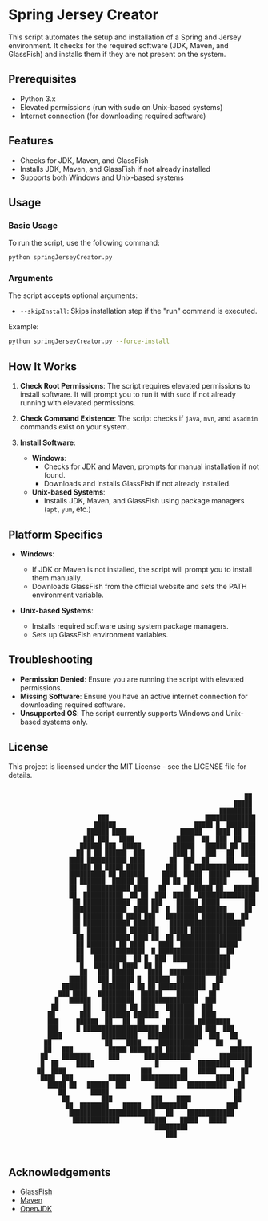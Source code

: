 # Spring Jersey Creator

This script automates the setup and installation of a Spring and Jersey environment. It checks for the required software (JDK, Maven, and GlassFish) and installs them if they are not present on the system.

## Prerequisites

- Python 3.x
- Elevated permissions (run with sudo on Unix-based systems)
- Internet connection (for downloading required software)

## Features

- Checks for JDK, Maven, and GlassFish
- Installs JDK, Maven, and GlassFish if not already installed
- Supports both Windows and Unix-based systems

## Usage

### Basic Usage

To run the script, use the following command:

```bash
python springJerseyCreator.py
```

### Arguments

The script accepts optional arguments:

- `--skipInstall`: Skips installation step if the "run" command is executed.

Example:

```bash
python springJerseyCreator.py --force-install
```

## How It Works

1. **Check Root Permissions**:
   The script requires elevated permissions to install software. It will prompt you to run it with `sudo` if not already running with elevated permissions.

2. **Check Command Existence**:
   The script checks if `java`, `mvn`, and `asadmin` commands exist on your system.

3. **Install Software**:
   - **Windows**:
     - Checks for JDK and Maven, prompts for manual installation if not found.
     - Downloads and installs GlassFish if not already installed.
   - **Unix-based Systems**:
     - Installs JDK, Maven, and GlassFish using package managers (`apt`, `yum`, etc.)

## Platform Specifics

- **Windows**: 
  - If JDK or Maven is not installed, the script will prompt you to install them manually.
  - Downloads GlassFish from the official website and sets the PATH environment variable.

- **Unix-based Systems**: 
  - Installs required software using system package managers.
  - Sets up GlassFish environment variables.

## Troubleshooting

- **Permission Denied**: Ensure you are running the script with elevated permissions.
- **Missing Software**: Ensure you have an active internet connection for downloading required software.
- **Unsupported OS**: The script currently supports Windows and Unix-based systems only.

## License

This project is licensed under the MIT License - see the LICENSE file for details.

```
                                                                                   
                                                                  ██              
                                                               █████              
                                                           █████████              
                         ███                           ██████████████             
                        ██████                      █████ █  ████████             
                      ██████ ████               ██████    ████ ██  ██             
                     ███ ███   ████            █████  ██  ███  ██  ██             
                    ██████ ███  █████         ██████   ██████ ██ ████             
                   ██ █ ██ ██████  ███        ████ █   ███   ██  ████             
                 ████ ███████████ ████       ██  ███  ██     ██    ██             
                 ██████ ██ █████ █████      ███  ██ █████████████████             
                 ██████████ ██ ███████     ████  █████  ██████     ██             
                 ██ ███████  ██████ ███    ██ ██  ████  █████       ██            
                 ██   ████████████ ████   ██     ██ █████ ██   ███████            
                 ██  ███████████  ██ ██  ███  █████  ████████████████             
                  ██ █████████████  ███ ███    ██████ █████       ███             
                  ███████████████  ████ ██  █  ██████████████     ██              
                  ██ ███████████ ████ ███   █████████ █████████  ██               
                  ██ █████████████ ██████    █████████████████████                
                  ██  ███████████ ████████   █████ ██████████████                 
                   ██ ████████████ ████ ██  ██ ██████████████████                 
                   ██ ████████ ██ ████    ████  ████████████████                  
                   ██  ███████████████  █ █████████████████  ██                   
                   ██   █████████  ██ █  ███  ████████████████                    
                    █   ███████ ████  ██ ██       ████████████                    
                    ██   ███ ██████    ████  ████████████████                     
                 █████   ███ ██████ █  ██████  ████████   ██                      
               ███████    ████████  ██ ██ █████████████  ██                       
              ███ ████   ██████████  ██████    ██████   ██                        
             █   ██████   █████████  ████████████████  ███                        
            ██       ██   ███████ ██ ████   ████████  ███                         
           ██       ███    ███████ ███████   ███████  ████                        
           ███     ██████  ██   ██  ██      ████████ █████████                    
           ███     █ █████████████████████ ███████████ ███  ███                   
           ████           ██████████   ███████████████  ███   ██                  
          ██               ██    ████     ███████████     ██    █                 
          ██   ███          █████ ██████ ██ ████████          ██████              
         ██    ████████     ███       █████████████        █████████              
         █  ██     █████                 █           █████████    ██              
        ██  ████                     ███        ██   █████    █  ██               
         ████  ███          ██████   █████████████        █████  █                
           █████ ██   ██████  ███        ██████   ███████████   ██                
              ██       █████                                   ██                 
               ██         ███           ███    ████            ██                 
                ██  ████████    █████   ██████████           ███                  
                 ████████████████████████   ██    █████████████                   
                  █████████████       ██████    █████   █████                     
                                         █████████                                
                                            ███                                   
                                                                                  
                                                                                  
```

## Acknowledgements

- [GlassFish](https://glassfish.org/)
- [Maven](https://maven.apache.org/)
- [OpenJDK](https://openjdk.java.net/)
